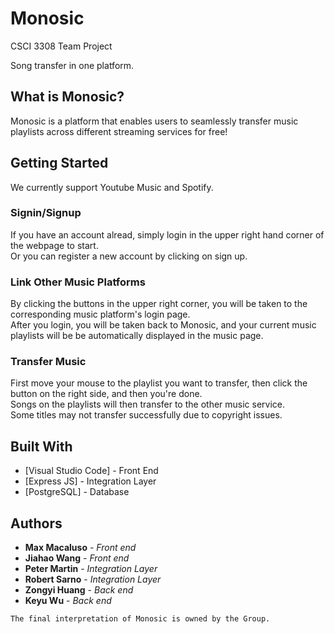 # Monosic
CSCI 3308 Team Project<br/>

Song transfer in one platform.

## What is Monosic?

Monosic is a platform that enables users to seamlessly transfer music playlists across different streaming services for free!

## Getting Started

We currently support Youtube Music and Spotify.

### Signin/Signup

If you have an account alread, simply login in the upper right hand corner of the webpage to start.<br/>
Or you can register a new account by clicking on sign up.

### Link Other Music Platforms

By clicking the buttons in the upper right corner, you will be taken to the corresponding music platform's login page.<br/>
After you login, you will be taken back to Monosic, and your current music playlists will be be automatically displayed in the music page.

### Transfer Music

First move your mouse to the playlist you want to transfer, then click the button on the right side, and then you're done.<br/>
Songs on the playlists will then transfer to the other music service.<br/>
Some titles may not transfer successfully due to copyright issues.<br/>


## Built With

* [Visual Studio Code] - Front End
* [Express JS] - Integration Layer
* [PostgreSQL] - Database


## Authors
* **Max Macaluso** - *Front end*       
* **Jiahao Wang** - *Front end*
* **Peter Martin** - *Integration Layer*     
* **Robert Sarno** - *Integration Layer*
* **Zongyi Huang** - *Back end*       
* **Keyu Wu** - *Back end*

```
The final interpretation of Monosic is owned by the Group.
```
